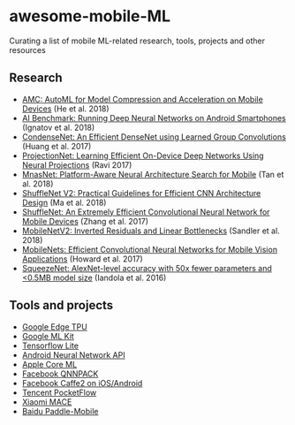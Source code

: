# awesome-mobile-ML
Curating a list of mobile ML-related research, tools, projects and other resources

## Research
- [AMC: AutoML for Model Compression and Acceleration on Mobile Devices](https://arxiv.org/abs/1802.03494) (He et al. 2018)
- [AI Benchmark: Running Deep Neural Networks on Android Smartphones](https://arxiv.org/abs/1810.01109) (Ignatov et al. 2018)
- [CondenseNet: An Efficient DenseNet using Learned Group Convolutions](https://arxiv.org/abs/1711.09224) (Huang et al. 2017)
- [ProjectionNet: Learning Efficient On-Device Deep Networks Using Neural Projections](https://arxiv.org/abs/1708.00630) (Ravi 2017)
- [MnasNet: Platform-Aware Neural Architecture Search for Mobile](https://arxiv.org/abs/1807.11626) (Tan et al. 2018)
- [ShuffleNet V2: Practical Guidelines for Efficient CNN Architecture Design](https://arxiv.org/abs/1807.11164) (Ma et al. 2018)
- [ShuffleNet: An Extremely Efficient Convolutional Neural Network for Mobile Devices](https://arxiv.org/abs/1707.01083) (Zhang et al. 2017)
- [MobileNetV2: Inverted Residuals and Linear Bottlenecks](https://arxiv.org/abs/1801.04381) (Sandler et al. 2018) 
- [MobileNets: Efficient Convolutional Neural Networks for Mobile Vision Applications](https://arxiv.org/abs/1704.04861) (Howard et al. 2017)
- [SqueezeNet: AlexNet-level accuracy with 50x fewer parameters and <0.5MB model size](https://arxiv.org/abs/1602.07360) (Iandola et al. 2016)

## Tools and projects
- [Google Edge TPU](https://cloud.google.com/edge-tpu/)
- [Google ML Kit](https://firebase.google.com/docs/ml-kit/)
- [Tensorflow Lite](https://www.tensorflow.org/lite/)
- [Android Neural Network API](https://developer.android.com/ndk/guides/neuralnetworks/)
- [Apple Core ML](https://developer.apple.com/documentation/coreml)
- [Facebook QNNPACK](https://code.fb.com/ml-applications/qnnpack/)
- [Facebook Caffe2 on iOS/Android](https://caffe2.ai/docs/mobile-integration.html)
- [Tencent PocketFlow](https://github.com/Tencent/PocketFlow)
- [Xiaomi MACE](https://github.com/XiaoMi/mace)
- [Baidu Paddle-Mobile](https://github.com/PaddlePaddle/paddle-mobile)
